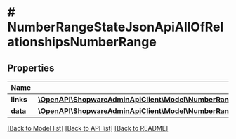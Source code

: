 # # NumberRangeStateJsonApiAllOfRelationshipsNumberRange

## Properties

Name | Type | Description | Notes
------------ | ------------- | ------------- | -------------
**links** | [**\OpenAPI\ShopwareAdminApiClient\Model\NumberRangeStateJsonApiAllOfRelationshipsNumberRangeLinks**](NumberRangeStateJsonApiAllOfRelationshipsNumberRangeLinks.md) |  | [optional]
**data** | [**\OpenAPI\ShopwareAdminApiClient\Model\NumberRangeSalesChannelJsonApiAllOfRelationshipsNumberRangeData**](NumberRangeSalesChannelJsonApiAllOfRelationshipsNumberRangeData.md) |  | [optional]

[[Back to Model list]](../../README.md#models) [[Back to API list]](../../README.md#endpoints) [[Back to README]](../../README.md)
